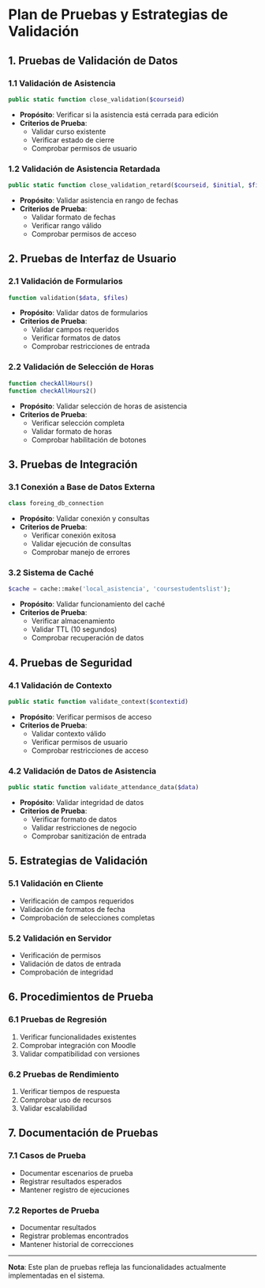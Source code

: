 # Plan de Pruebas y Estrategias de Validación

## 1. Pruebas de Validación de Datos

### 1.1 Validación de Asistencia
```php
public static function close_validation($courseid)
```
- **Propósito**: Verificar si la asistencia está cerrada para edición
- **Criterios de Prueba**:
  - Validar curso existente
  - Verificar estado de cierre
  - Comprobar permisos de usuario

### 1.2 Validación de Asistencia Retardada
```php
public static function close_validation_retard($courseid, $initial, $final)
```
- **Propósito**: Validar asistencia en rango de fechas
- **Criterios de Prueba**:
  - Validar formato de fechas
  - Verificar rango válido
  - Comprobar permisos de acceso

## 2. Pruebas de Interfaz de Usuario

### 2.1 Validación de Formularios
```php
function validation($data, $files)
```
- **Propósito**: Validar datos de formularios
- **Criterios de Prueba**:
  - Validar campos requeridos
  - Verificar formatos de datos
  - Comprobar restricciones de entrada

### 2.2 Validación de Selección de Horas
```javascript
function checkAllHours()
function checkAllHours2()
```
- **Propósito**: Validar selección de horas de asistencia
- **Criterios de Prueba**:
  - Verificar selección completa
  - Validar formato de horas
  - Comprobar habilitación de botones

## 3. Pruebas de Integración

### 3.1 Conexión a Base de Datos Externa
```php
class foreing_db_connection
```
- **Propósito**: Validar conexión y consultas
- **Criterios de Prueba**:
  - Verificar conexión exitosa
  - Validar ejecución de consultas
  - Comprobar manejo de errores

### 3.2 Sistema de Caché
```php
$cache = cache::make('local_asistencia', 'coursestudentslist');
```
- **Propósito**: Validar funcionamiento del caché
- **Criterios de Prueba**:
  - Verificar almacenamiento
  - Validar TTL (10 segundos)
  - Comprobar recuperación de datos

## 4. Pruebas de Seguridad

### 4.1 Validación de Contexto
```php
public static function validate_context($contextid)
```
- **Propósito**: Verificar permisos de acceso
- **Criterios de Prueba**:
  - Validar contexto válido
  - Verificar permisos de usuario
  - Comprobar restricciones de acceso

### 4.2 Validación de Datos de Asistencia
```php
public static function validate_attendance_data($data)
```
- **Propósito**: Validar integridad de datos
- **Criterios de Prueba**:
  - Verificar formato de datos
  - Validar restricciones de negocio
  - Comprobar sanitización de entrada

## 5. Estrategias de Validación

### 5.1 Validación en Cliente
- Verificación de campos requeridos
- Validación de formatos de fecha
- Comprobación de selecciones completas

### 5.2 Validación en Servidor
- Verificación de permisos
- Validación de datos de entrada
- Comprobación de integridad

## 6. Procedimientos de Prueba

### 6.1 Pruebas de Regresión
1. Verificar funcionalidades existentes
2. Comprobar integración con Moodle
3. Validar compatibilidad con versiones

### 6.2 Pruebas de Rendimiento
1. Verificar tiempos de respuesta
2. Comprobar uso de recursos
3. Validar escalabilidad

## 7. Documentación de Pruebas

### 7.1 Casos de Prueba
- Documentar escenarios de prueba
- Registrar resultados esperados
- Mantener registro de ejecuciones

### 7.2 Reportes de Prueba
- Documentar resultados
- Registrar problemas encontrados
- Mantener historial de correcciones

---
**Nota**: Este plan de pruebas refleja las funcionalidades actualmente implementadas en el sistema. 